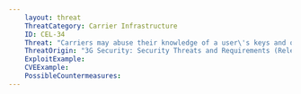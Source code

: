 ```yaml
---
    layout: threat
    ThreatCategory: Carrier Infrastructure
    ID: CEL-34
    Threat: "Carriers may abuse their knowledge of a user\'s keys and other information to gain unauthorized access to impersonate a user"
    ThreatOrigin: "3G Security: Security Threats and Requirements (Release 4) [^165]"
    ExploitExample:
    CVEExample:
    PossibleCountermeasures:
---
```

